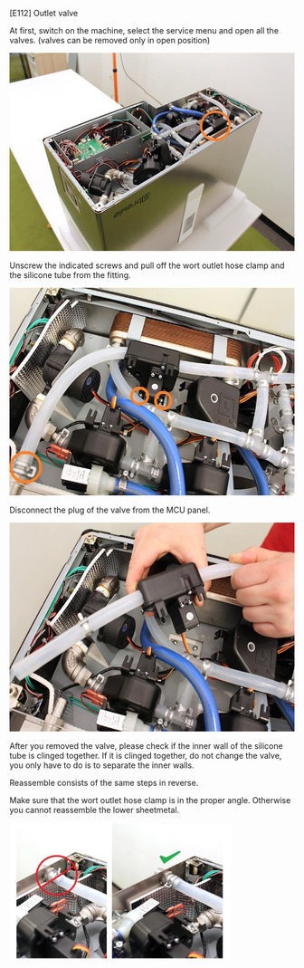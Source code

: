 \[E112\] Outlet valve

At first, switch on the machine, select the service menu and open all
the valves. (valves can be removed only in open position)

<img src="./E112 - Outlet valve//media/image3.jpg" style="width:5.47396in;height:3.64627in" alt="Leereszto szelep szereles 01.jpg" />

Unscrew the indicated screws and pull off the wort outlet hose clamp and
the silicone tube from the fitting.

<img src="./E112 - Outlet valve//media/image4.jpg" style="width:5.73438in;height:3.81974in" alt="Leereszto szelep szereles 02.jpg" />

Disconnect the plug of the valve from the MCU panel.

<img src="./E112 - Outlet valve//media/image2.jpg" style="width:5.79268in;height:3.84896in" alt="Leereszto szelep szereles 03.jpg" />

After you removed the valve, please check if the inner wall of the
silicone tube is clinged together. If it is clinged together, do not
change the valve, you only have to do is to separate the inner walls.

Reassemble consists of the same steps in reverse.

Make sure that the wort outlet hose clamp is in the proper angle.
Otherwise you cannot reassemble the lower sheetmetal.

<img src="./E112 - Outlet valve//media/image1.jpg" style="width:4.07465in;height:2.50521in" alt="ne igy hanem igy.jpg" />
